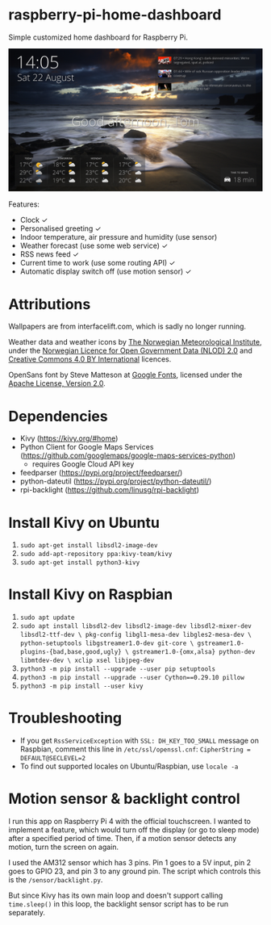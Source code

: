 # raspberry-pi-home-dashboard
Simple customized home dashboard for Raspberry Pi.

![Image](https://raw.githubusercontent.com/schmidltomas/raspberry-pi-home-dashboard/master/wallpapers/readme.png)

Features:
* Clock ✓
* Personalised greeting ✓
* Indoor temperature, air pressure and humidity (use sensor)
* Weather forecast (use some web service) ✓
* RSS news feed ✓
* Current time to work (use some routing API) ✓
* Automatic display switch off (use motion sensor) ✓

# Attributions
Wallpapers are from interfacelift.com, which is sadly no longer running.

Weather data and weather icons by [The Norwegian Meteorological Institute](https://www.met.no/en), under the [Norwegian Licence for Open Government Data (NLOD) 2.0](https://data.norge.no/nlod/en/2.0/) and [Creative Commons 4.0 BY International](https://creativecommons.org/licenses/by/4.0/) licences.

OpenSans font by Steve Matteson at [Google Fonts](https://fonts.google.com/), licensed under the [Apache License, Version 2.0](http://www.apache.org/licenses/LICENSE-2.0).  

# Dependencies
* Kivy (https://kivy.org/#home)
* Python Client for Google Maps Services (https://github.com/googlemaps/google-maps-services-python)
    * requires Google Cloud API key
* feedparser (https://pypi.org/project/feedparser/)
* python-dateutil (https://pypi.org/project/python-dateutil/)
* rpi-backlight (https://github.com/linusg/rpi-backlight)

# Install Kivy on Ubuntu
1. `sudo apt-get install libsdl2-image-dev`
2. `sudo add-apt-repository ppa:kivy-team/kivy`
3. `sudo apt-get install python3-kivy`

# Install Kivy on Raspbian
1. `sudo apt update`
2. `sudo apt install libsdl2-dev libsdl2-image-dev libsdl2-mixer-dev libsdl2-ttf-dev \
   pkg-config libgl1-mesa-dev libgles2-mesa-dev \
   python-setuptools libgstreamer1.0-dev git-core \
   gstreamer1.0-plugins-{bad,base,good,ugly} \
   gstreamer1.0-{omx,alsa} python-dev libmtdev-dev \
   xclip xsel libjpeg-dev`
3. `python3 -m pip install --upgrade --user pip setuptools`
4. `python3 -m pip install --upgrade --user Cython==0.29.10 pillow`
5. `python3 -m pip install --user kivy`

# Troubleshooting
* If you get `RssServiceException` with `SSL: DH_KEY_TOO_SMALL` message on Raspbian, comment this line in `/etc/ssl/openssl.cnf`:
```CipherString = DEFAULT@SECLEVEL=2```
* To find out supported locales on Ubuntu/Raspbian, use `locale -a`

# Motion sensor & backlight control
I run this app on Raspberry Pi 4 with the official touchscreen. I wanted to implement a feature, which would turn off the display (or go to sleep mode) after a specified period of time. Then, if a motion sensor detects any motion, turn the screen on again.

I used the AM312 sensor which has 3 pins. Pin 1 goes to a 5V input, pin 2 goes to GPIO 23, and pin 3 to any ground pin. The script which controls this is the `/sensor/backlight.py`.

But since Kivy has its own main loop and doesn't support calling `time.sleep()` in this loop, the backlight sensor script has to be run separately.
